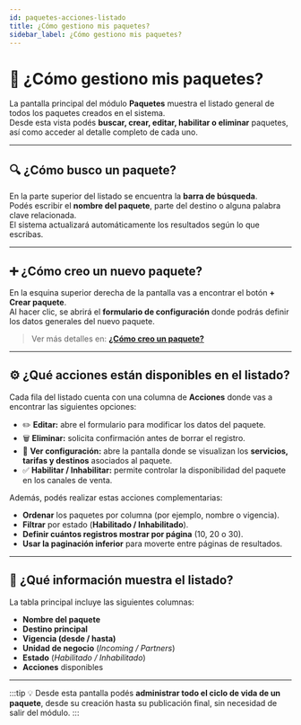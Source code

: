```yaml
---
id: paquetes-acciones-listado
title: ¿Cómo gestiono mis paquetes?
sidebar_label: ¿Cómo gestiono mis paquetes?
---
```


# 🧭 ¿Cómo gestiono mis paquetes?

La pantalla principal del módulo **Paquetes** muestra el listado general de todos los paquetes creados en el sistema.  
Desde esta vista podés **buscar, crear, editar, habilitar o eliminar** paquetes, así como acceder al detalle completo de cada uno.

---

## 🔍 ¿Cómo busco un paquete?

En la parte superior del listado se encuentra la **barra de búsqueda**.  
Podés escribir el **nombre del paquete**, parte del destino o alguna palabra clave relacionada.  
El sistema actualizará automáticamente los resultados según lo que escribas.

<!-- ![Buscar paquete](/img/producto/paquetes/buscar-paquete.png) -->

---

## ➕ ¿Cómo creo un nuevo paquete?

En la esquina superior derecha de la pantalla vas a encontrar el botón **+ Crear paquete**.  
Al hacer clic, se abrirá el **formulario de configuración** donde podrás definir los datos generales del nuevo paquete.

> Ver más detalles en: [**¿Cómo creo un paquete?**](./paquetes-crear-paquete)

<!-- ![Crear paquete](/img/producto/paquetes/crear-paquete.png) -->

---

## ⚙️ ¿Qué acciones están disponibles en el listado?

Cada fila del listado cuenta con una columna de **Acciones** donde vas a encontrar las siguientes opciones:

- ✏️ **Editar:** abre el formulario para modificar los datos del paquete.  
- 🗑️ **Eliminar:** solicita confirmación antes de borrar el registro.  
- 📄 **Ver configuración:** abre la pantalla donde se visualizan los **servicios, tarifas y destinos** asociados al paquete.  
- ✅ **Habilitar / Inhabilitar:** permite controlar la disponibilidad del paquete en los canales de venta.

Además, podés realizar estas acciones complementarias:
- **Ordenar** los paquetes por columna (por ejemplo, nombre o vigencia).  
- **Filtrar** por estado (**Habilitado / Inhabilitado**).  
- **Definir cuántos registros mostrar por página** (10, 20 o 30).  
- **Usar la paginación inferior** para moverte entre páginas de resultados.

<!-- ![Listado de paquetes con acciones](/img/producto/paquetes/acciones-listado-paquetes.png) -->

---

## 🧾 ¿Qué información muestra el listado?

La tabla principal incluye las siguientes columnas:

- **Nombre del paquete**  
- **Destino principal**  
- **Vigencia (desde / hasta)**  
- **Unidad de negocio** (*Incoming / Partners*)  
- **Estado** (*Habilitado / Inhabilitado*)  
- **Acciones** disponibles  

---

:::tip
💡 Desde esta pantalla podés **administrar todo el ciclo de vida de un paquete**, desde su creación hasta su publicación final, sin necesidad de salir del módulo.
:::
